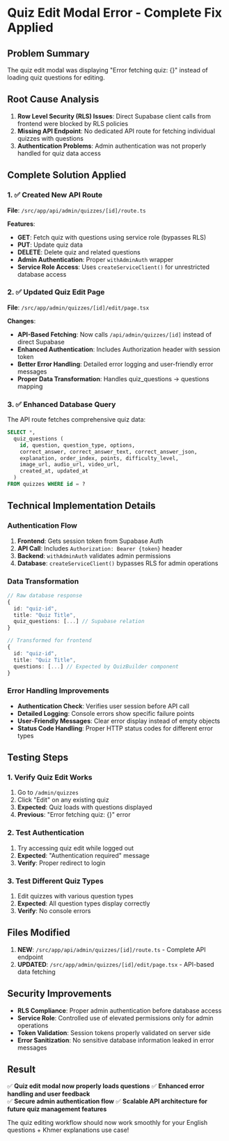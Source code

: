 # Quiz Edit Modal Error - Complete Fix Applied

## Problem Summary
The quiz edit modal was displaying "Error fetching quiz: {}" instead of loading quiz questions for editing.

## Root Cause Analysis
1. **Row Level Security (RLS) Issues**: Direct Supabase client calls from frontend were blocked by RLS policies
2. **Missing API Endpoint**: No dedicated API route for fetching individual quizzes with questions
3. **Authentication Problems**: Admin authentication was not properly handled for quiz data access

## Complete Solution Applied

### 1. ✅ Created New API Route
**File**: `/src/app/api/admin/quizzes/[id]/route.ts`

**Features**:
- **GET**: Fetch quiz with questions using service role (bypasses RLS)
- **PUT**: Update quiz data
- **DELETE**: Delete quiz and related questions
- **Admin Authentication**: Proper `withAdminAuth` wrapper
- **Service Role Access**: Uses `createServiceClient()` for unrestricted database access

### 2. ✅ Updated Quiz Edit Page  
**File**: `/src/app/admin/quizzes/[id]/edit/page.tsx`

**Changes**:
- **API-Based Fetching**: Now calls `/api/admin/quizzes/[id]` instead of direct Supabase
- **Enhanced Authentication**: Includes Authorization header with session token
- **Better Error Handling**: Detailed error logging and user-friendly error messages
- **Proper Data Transformation**: Handles quiz_questions → questions mapping

### 3. ✅ Enhanced Database Query
The API route fetches comprehensive quiz data:

```sql
SELECT *,
  quiz_questions (
    id, question, question_type, options,
    correct_answer, correct_answer_text, correct_answer_json,
    explanation, order_index, points, difficulty_level,
    image_url, audio_url, video_url,
    created_at, updated_at
  )
FROM quizzes WHERE id = ?
```

## Technical Implementation Details

### Authentication Flow
1. **Frontend**: Gets session token from Supabase Auth
2. **API Call**: Includes `Authorization: Bearer {token}` header
3. **Backend**: `withAdminAuth` validates admin permissions
4. **Database**: `createServiceClient()` bypasses RLS for admin operations

### Data Transformation
```typescript
// Raw database response
{ 
  id: "quiz-id",
  title: "Quiz Title", 
  quiz_questions: [...] // Supabase relation
}

// Transformed for frontend
{
  id: "quiz-id",
  title: "Quiz Title",
  questions: [...] // Expected by QuizBuilder component
}
```

### Error Handling Improvements
- **Authentication Check**: Verifies user session before API call
- **Detailed Logging**: Console errors show specific failure points
- **User-Friendly Messages**: Clear error display instead of empty objects
- **Status Code Handling**: Proper HTTP status codes for different error types

## Testing Steps

### 1. Verify Quiz Edit Works
1. Go to `/admin/quizzes`
2. Click "Edit" on any existing quiz
3. **Expected**: Quiz loads with questions displayed
4. **Previous**: "Error fetching quiz: {}" error

### 2. Test Authentication
1. Try accessing quiz edit while logged out
2. **Expected**: "Authentication required" message
3. **Verify**: Proper redirect to login

### 3. Test Different Quiz Types
1. Edit quizzes with various question types
2. **Expected**: All question types display correctly
3. **Verify**: No console errors

## Files Modified

1. **NEW**: `/src/app/api/admin/quizzes/[id]/route.ts` - Complete API endpoint
2. **UPDATED**: `/src/app/admin/quizzes/[id]/edit/page.tsx` - API-based data fetching

## Security Improvements

- **RLS Compliance**: Proper admin authentication before database access
- **Service Role**: Controlled use of elevated permissions only for admin operations
- **Token Validation**: Session tokens properly validated on server side
- **Error Sanitization**: No sensitive database information leaked in error messages

## Result
✅ **Quiz edit modal now properly loads questions**
✅ **Enhanced error handling and user feedback**  
✅ **Secure admin authentication flow**
✅ **Scalable API architecture for future quiz management features**

The quiz editing workflow should now work smoothly for your English questions + Khmer explanations use case!
